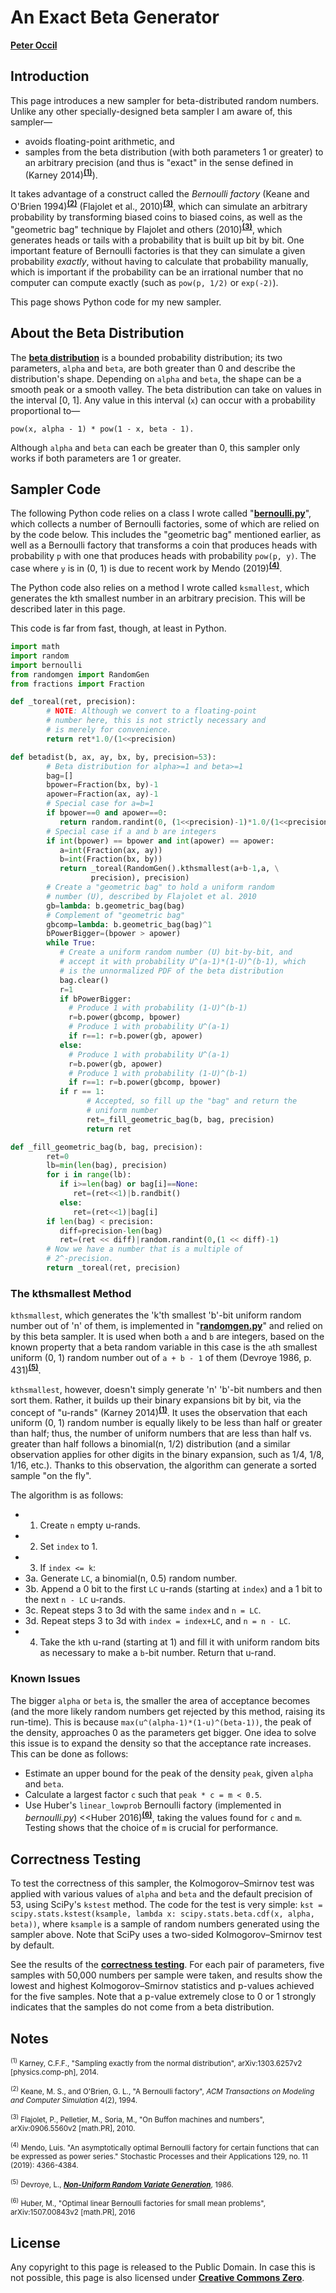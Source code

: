 # An Exact Beta Generator

[**Peter Occil**](mailto:poccil14@gmail.com)

<a id=Introduction></a>
## Introduction

This page introduces a new sampler for beta-distributed random numbers.  Unlike any other specially-designed beta sampler I am aware of, this sampler&mdash;

- avoids floating-point arithmetic, and
- samples from the beta distribution (with both parameters 1 or greater) to an arbitrary precision (and thus is "exact" in the sense defined in (Karney 2014)<sup>[**(1)**](#Note1)</sup>).

It takes advantage of a construct called the _Bernoulli factory_ (Keane and O'Brien 1994)<sup>[**(2)**](#Note2)</sup> (Flajolet et al., 2010)<sup>[**(3)**](#Note3)</sup>, which can simulate an arbitrary probability by transforming biased coins to biased coins, as well as the "geometric bag" technique by Flajolet and others (2010)<sup>[**(3)**](#Note3)</sup>, which generates heads or tails with a probability that is built up bit by bit.  One important feature of Bernoulli factories is that they can simulate a given probability _exactly_, without having to calculate that probability manually, which is important if the probability can be an irrational number that no computer can compute exactly (such as `pow(p, 1/2)` or `exp(-2)`).

This page shows Python code for my new sampler.

<a id=About_the_Beta_Distribution></a>
## About the Beta Distribution

The [**beta distribution**](https://en.wikipedia.org/wiki/Beta_distribution) is a bounded probability distribution; its two parameters, `alpha` and `beta`, are both greater than 0 and describe the distribution's shape.  Depending on `alpha` and `beta`, the shape can be a smooth peak or a smooth valley.  The beta distribution can take on values in the interval [0, 1].  Any value in this interval (`x`) can occur with a probability proportional to&mdash;

    pow(x, alpha - 1) * pow(1 - x, beta - 1).

Although `alpha` and `beta` can each be greater than 0, this sampler only works if both parameters are 1 or greater.

<a id=Sampler_Code></a>
## Sampler Code

The following Python code relies on a class I wrote called "[**bernoulli.py**](https://github.com/peteroupc/peteroupc.github.io/blob/master/bernoulli.py)", which collects a number of Bernoulli factories, some of which are relied on by the code below.  This includes the "geometric bag" mentioned earlier, as well as a Bernoulli factory that transforms a coin that produces heads with probability `p` with one that produces heads with probability `pow(p, y)`.  The case where `y` is in (0, 1) is due to recent work by Mendo (2019)<sup>[**(4)**](#Note4)</sup>.

The Python code also relies on a method I wrote called `ksmallest`, which generates the kth smallest number in an arbitrary precision.  This will be described later in this page.

This code is far from fast, though, at least in Python.

```python
import math
import random
import bernoulli
from randomgen import RandomGen
from fractions import Fraction

def _toreal(ret, precision):
        # NOTE: Although we convert to a floating-point
        # number here, this is not strictly necessary and
        # is merely for convenience.
        return ret*1.0/(1<<precision)

def betadist(b, ax, ay, bx, by, precision=53):
        # Beta distribution for alpha>=1 and beta>=1
        bag=[]
        bpower=Fraction(bx, by)-1
        apower=Fraction(ax, ay)-1
        # Special case for a=b=1
        if bpower==0 and apower==0:
           return random.randint(0, (1<<precision)-1)*1.0/(1<<precision)
        # Special case if a and b are integers
        if int(bpower) == bpower and int(apower) == apower:
           a=int(Fraction(ax, ay))
           b=int(Fraction(bx, by))
           return _toreal(RandomGen().kthsmallest(a+b-1,a, \
                  precision), precision)
        # Create a "geometric bag" to hold a uniform random
        # number (U), described by Flajolet et al. 2010
        gb=lambda: b.geometric_bag(bag)
        # Complement of "geometric bag"
        gbcomp=lambda: b.geometric_bag(bag)^1
        bPowerBigger=(bpower > apower)
        while True:
           # Create a uniform random number (U) bit-by-bit, and
           # accept it with probability U^(a-1)*(1-U)^(b-1), which
           # is the unnormalized PDF of the beta distribution
           bag.clear()
           r=1
           if bPowerBigger:
             # Produce 1 with probability (1-U)^(b-1)
             r=b.power(gbcomp, bpower)
             # Produce 1 with probability U^(a-1)
             if r==1: r=b.power(gb, apower)
           else:
             # Produce 1 with probability U^(a-1)
             r=b.power(gb, apower)
             # Produce 1 with probability (1-U)^(b-1)
             if r==1: r=b.power(gbcomp, bpower)
           if r == 1:
                 # Accepted, so fill up the "bag" and return the
                 # uniform number
                 ret=_fill_geometric_bag(b, bag, precision)
                 return ret

def _fill_geometric_bag(b, bag, precision):
        ret=0
        lb=min(len(bag), precision)
        for i in range(lb):
           if i>=len(bag) or bag[i]==None:
              ret=(ret<<1)|b.randbit()
           else:
              ret=(ret<<1)|bag[i]
        if len(bag) < precision:
           diff=precision-len(bag)
           ret=(ret << diff)|random.randint(0,(1 << diff)-1)
        # Now we have a number that is a multiple of
        # 2^-precision.
        return _toreal(ret, precision)
```

<a id=The_kthsmallest_Method></a>
### The kthsmallest Method

`kthsmallest`, which generates the 'k'th smallest 'b'-bit uniform random number out of 'n' of them, is implemented in "[**randomgen.py**](https://github.com/peteroupc/peteroupc.github.io/blob/master/randomgen.py)" and relied on by this beta sampler.  It is used when both `a` and `b` are integers, based on the known property that a beta random variable in this case is the `a`th smallest uniform (0, 1) random number out of `a + b - 1` of them (Devroye 1986, p. 431)<sup>[**(5)**](#Note5)</sup>.

`kthsmallest`, however, doesn't simply generate 'n' 'b'-bit numbers and then sort them.  Rather, it builds up their binary expansions bit by bit, via the concept of "u-rands" (Karney 2014)<sup>[**(1)**](#Note1)</sup>.    It uses the observation that each uniform (0, 1) random number is equally likely to be less than half or greater than half; thus, the number of uniform numbers that are less than half vs. greater than half follows a binomial(n, 1/2) distribution (and a similar observation applies for other digits in the binary expansion, such as 1/4, 1/8, 1/16, etc.).  Thanks to this observation, the algorithm can generate a sorted sample "on the fly".

The algorithm is as follows:

- 1. Create `n` empty u-rands.
- 2. Set `index` to 1.
- 3. If `index <= k`:
- 3a. Generate `LC`, a binomial(n, 0.5) random number.
- 3b. Append a 0 bit to the first `LC` u-rands (starting at `index`) and a 1 bit to the next `n - LC` u-rands.
- 3c. Repeat steps 3 to 3d with the same `index` and `n = LC`.
- 3d. Repeat steps 3 to 3d with `index = index+LC`, and `n = n - LC`.
- 4. Take the `k`th u-rand (starting at 1) and fill it with uniform random bits as necessary to make a `b`-bit number.  Return that u-rand.

<a id=Known_Issues></a>
### Known Issues

The bigger `alpha` or `beta` is, the smaller the area of acceptance becomes (and the more likely random numbers get rejected by this method, raising its run-time).  This is because `max(u^(alpha-1)*(1-u)^(beta-1))`, the peak of the density, approaches 0 as the parameters get bigger.  One idea to solve this issue is to expand the density so that the acceptance rate increases.  This can be done as follows:

- Estimate an upper bound for the peak of the density `peak`, given `alpha` and `beta`.
- Calculate a largest factor `c` such that `peak * c = m < 0.5`.
- Use Huber's `linear_lowprob` Bernoulli factory (implemented in _bernoulli.py_) <<Huber 2016)<sup>[**(6)**](#Note6)</sup>, taking the values found for `c` and `m`.  Testing shows that the choice of `m` is crucial for performance.

<a id=Correctness_Testing></a>
## Correctness Testing

To test the correctness of this sampler, the Kolmogorov&ndash;Smirnov test was applied with various values of `alpha` and `beta` and the default precision of 53, using SciPy's `kstest` method.  The code for the test is very simple: `kst = scipy.stats.kstest(ksample, lambda x: scipy.stats.beta.cdf(x, alpha, beta))`, where `ksample` is a sample of random numbers generated using the sampler above.  Note that SciPy uses a two-sided Kolmogorov&ndash;Smirnov test by default.

See the results of the [**correctness testing**](https://peteroupc.github.io/betadistresults.html).   For each pair of parameters, five samples with 50,000 numbers per sample were taken, and results show the lowest and highest Kolmogorov&ndash;Smirnov statistics and p-values achieved for the five samples.  Note that a p-value extremely close to 0 or 1 strongly indicates that the samples do not come from a beta distribution.

<a id=Notes></a>
## Notes

<small><sup id=Note1>(1)</sup> Karney, C.F.F., "Sampling exactly from the normal distribution", arXiv:1303.6257v2  [physics.comp-ph], 2014.</small>

<small><sup id=Note2>(2)</sup> Keane,  M.  S.,  and  O'Brien,  G.  L., "A  Bernoulli factory", _ACM Transactions on Modeling and Computer Simulation_ 4(2), 1994.</small>

<small><sup id=Note3>(3)</sup> Flajolet, P., Pelletier, M., Soria, M., "On Buffon machines and numbers", arXiv:0906.5560v2  [math.PR], 2010.</small>

<small><sup id=Note4>(4)</sup> Mendo, Luis. "An asymptotically optimal Bernoulli factory for certain functions that can be expressed as power series." Stochastic Processes and their Applications 129, no. 11 (2019): 4366-4384.</small>

<small><sup id=Note5>(5)</sup> Devroye, L., [**_Non-Uniform Random Variate Generation_**](http://luc.devroye.org/rnbookindex.html), 1986.</small>

<small><sup id=Note6>(6)</sup> Huber, M., "Optimal linear Bernoulli factories for small mean problems", arXiv:1507.00843v2 [math.PR], 2016</small>

<a id=License></a>
## License

Any copyright to this page is released to the Public Domain.  In case this is not possible, this page is also licensed under [**Creative Commons Zero**](https://creativecommons.org/publicdomain/zero/1.0/).
